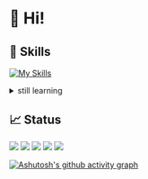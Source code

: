 # 👋 Hi!
## 💪 Skills
[![My Skills](https://skillicons.dev/icons?i=ts,js,html,css,scss,rust,java)](https://skillicons.dev)

<details>
<summary>still learning</summary>
  
[![still learning](https://skillicons.dev/icons?i=go,docker,supabase,deno,postgres,mysql,tauri,wasm)](https://skillicons.dev)
</details>

## 📈 Status
[![](https://raw.githubusercontent.com/i19yanagi/i19yanagi/main/profile-summary-card-output/nord_dark/0-profile-details.svg)](https://github.com/vn7n24fzkq/github-profile-summary-cards)
[![](https://raw.githubusercontent.com/i19yanagi/i19yanagi/main/profile-summary-card-output/nord_dark/1-repos-per-language.svg)](https://github.com/vn7n24fzkq/github-profile-summary-cards) [![](https://raw.githubusercontent.com/i19yanagi/i19yanagi/main/profile-summary-card-output/nord_dark/2-most-commit-language.svg)](https://github.com/vn7n24fzkq/github-profile-summary-cards)
[![](https://raw.githubusercontent.com/i19yanagi/i19yanagi/main/profile-summary-card-output/nord_dark/3-stats.svg)](https://github.com/vn7n24fzkq/github-profile-summary-cards) [![](https://raw.githubusercontent.com/i19yanagi/i19yanagi/main/profile-summary-card-output/nord_dark/4-productive-time.svg)](https://github.com/vn7n24fzkq/github-profile-summary-cards)



[![Ashutosh's github activity graph](https://github-readme-activity-graph.vercel.app/graph?username=i19yanagi&theme=noctis-minimus)](https://github.com/ashutosh00710/github-readme-activity-graph)

